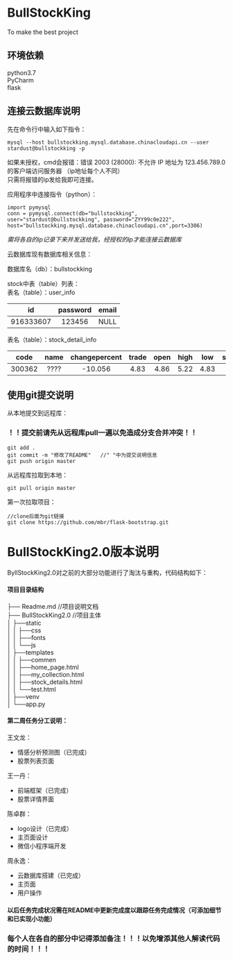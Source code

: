 # BullStockKing
To make the best project
## 环境依赖<br>
python3.7<br>
PyCharm<br>
flask<br>

## 连接云数据库说明   
先在命令行中输入如下指令：  
```
mysql --host bullstockking.mysql.database.chinacloudapi.cn --user stardust@bullstockking -p
```  
如果未授权，cmd会报错：错误 2003 (28000): 不允许 IP 地址为 123.456.789.0 的客户端访问服务器 （ip地址每个人不同）  
只需将报错的ip发给我即可连接。  
  
  
应用程序中连接指令（python）：  
```
import pymysql
conn = pymysql.connect(db="bullstockking", user="stardust@bullstockking", password="ZYY99c0e222", host="bullstockking.mysql.database.chinacloudapi.cn",port=3306)
``` 
 *需将各自的ip记录下来并发送给我，经授权的ip才能连接云数据库*   
   
 云数据库现有数据库相关信息： 
   
数据库名（db）：bullstockking    
  
stock中表（table）列表：  
表名（table）：user_info 

|id | password|  email|  
|:-:|:-:| :-:|    
|916333607|123456 | NULL |

表名（table）：stock_detail_info

|code|name |changepercent|trade|open|high|low | settlement |   
|:-:| :-:|:---: |:-:|:-:|:-:|:-:|:-:|    
|300362|????|-10.056|4.83|4.86|5.22 |4.83 | 5.37|

## 使用git提交说明  
从本地提交到远程库：
### ！！提交前请先从远程库pull一遍以免造成分支合并冲突！！
```
git add .   
git commit -m "修改了README"   //" "中为提交说明信息  
git push origin master  
```
从远程库拉取到本地：
```
git pull origin master
```
第一次拉取项目：
```
//clone后面为git链接
git clone https://github.com/mbr/flask-bootstrap.git
```

# BullStockKing2.0版本说明  
ByllStockKing2.0对之前的大部分功能进行了淘汰与重构，代码结构如下：  
#### 项目目录结构  
├── Readme.md                  //项目说明文档    
├── BullStockKing2.0           //项目主体    
│   ├──static  
│   │  ├──css  
│   │  ├──fonts    
│   │  └──js  
│   ├──templates   
│   │  ├──commen    
│   │  ├──home_page.html  
│   │  ├──my_collection.html  
│   │  ├──stock_details.html  
│   │  └──test.html  
│   ├──venv  
│   └──app.py  
  
#### 第二周任务分工说明：  
  
  
王文龙：  
* 情感分析预测图（已完成）  
* 股票列表页面  

王一丹：  
* 前端框架（已完成）  
* 股票详情界面  

陈卓群：  
* logo设计（已完成）  
* 主页面设计  
* 微信小程序端开发  

周永逸：  
* 云数据库搭建（已完成）  
* 主页面  
* 用户操作  
#### 以后任务完成状况需在README中更新完成度以跟踪任务完成情况（可添加细节和已实现小功能）
### 每个人在各自的部分中记得添加备注！！！以免增添其他人解读代码的时间！！！
